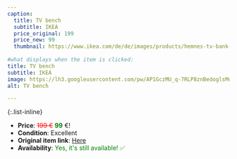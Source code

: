 ```yaml
---
caption:
  title: TV bench
  subtitle: IKEA
  price_original: 199
  price_new: 99
  thumbnail: https://www.ikea.com/de/de/images/products/hemnes-tv-bank-weiss-gebeizt-hellbraun__0583377_pe671187_s5.jpg
  
#what displays when the item is clicked:
title: TV bench
subtitle: IKEA
image: https://lh3.googleusercontent.com/pw/AP1GczMU_q-7RLP8znBedoglsMdIrvIJrD8Rgx6Fofpilg5Zr9-2UdIGOU3MmQZu93Qn7jXib_b9DNQ5VktqbBp2zeD8T5FdHcG1Wg-9lpr26vkwPvf4sAuVZICxoz7ad-VHyxFuL3Z1QaPoR4VrkmOWTkTtRg=w2168-h1626-s-no-gm?authuser=0
alt: TV bench

---
```

{:.list-inline} 
- **Price**: <span style="color:red"><del>199 €</del></span> <span style="color:green">**99**</span> €!
- **Condition**: Excellent
- **Original item link**: [Here](https://www.ikea.com/de/de/p/hemnes-tv-bank-weiss-gebeizt-hellbraun-50413526/)
- **Availability**: <span style='color:green'>Yes, it's still available! ✅</span>
